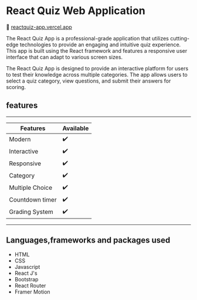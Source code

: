# React Quiz Web Application
:link: [reactquiz-app.vercel.app](https://reactquiz-app.vercel.app/)

The React Quiz App is a professional-grade application that utilizes cutting-edge technologies to provide an engaging and intuitive quiz experience. This app is built using the React framework and features a responsive user interface that can adapt to various screen sizes.

The React Quiz App is designed to provide an interactive platform for users to test their knowledge across multiple categories. The app allows users to select a quiz category, view questions, and submit their answers for scoring. 
## features
---
|Features|Available|
| ------- | ---    |
|Modern  |:heavy_check_mark: |
|Interactive |:heavy_check_mark: |
|Responsive  |:heavy_check_mark: |
|Category  |:heavy_check_mark: |
|Multiple Choice  |:heavy_check_mark: |
|Countdown timer  |:heavy_check_mark: |
|Grading System |:heavy_check_mark: |

---

## Languages,frameworks and packages used
- HTML
- CSS
- Javascript
- React J's
- Bootstrap
- React Router
- Framer Motion
